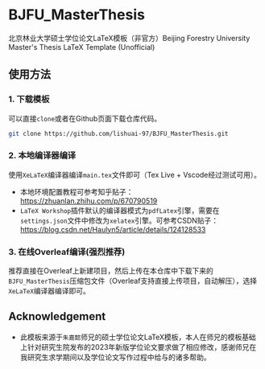 # BJFU_MasterThesis
北京林业大学硕士学位论文LaTeX模板（非官方）Beijing Forestry University Master's Thesis LaTeX Template (Unofficial)

## 使用方法

### 1. 下载模板

可以直接`clone`或者在Github页面下载仓库代码。

```bash
git clone https://github.com/lishuai-97/BJFU_MasterThesis.git
```

### 2. 本地编译器编译

使用`XeLaTeX`编译器编译`main.tex`文件即可（Tex Live + Vscode经过测试可用）。

- 本地环境配置教程可参考知乎贴子：https://zhuanlan.zhihu.com/p/670790519
- `LaTeX Workshop`插件默认的编译器模式为`pdfLatex`引擎，需要在`settings.json`文件中修改为`xelatex`引擎。可参考CSDN贴子：https://blog.csdn.net/Haulyn5/article/details/124128533

### 3. 在线Overleaf编译(强烈推荐)

推荐直接在Overleaf上新建项目，然后上传在本仓库中下载下来的`BJFU_MasterThesis`压缩包文件（Overleaf支持直接上传项目，自动解压），选择`XeLaTeX`编译器编译即可。


## Acknowledgement

- 此模板来源于`朱嘉懿`师兄的硕士学位论文LaTeX模板，本人在师兄的模板基础上针对研究生院发布的2023年新版学位论文要求做了相应修改，感谢师兄在我研究生求学期间以及学位论文写作过程中给与的诸多帮助。